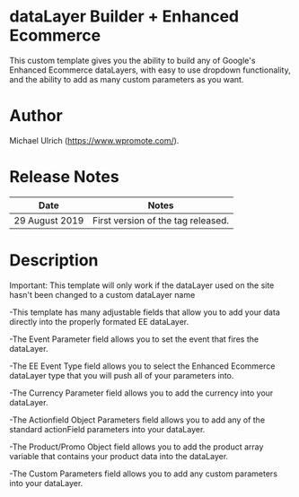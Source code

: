 # dataLayer Builder + Enhanced Ecommerce
This custom template gives you the ability to build any of Google's Enhanced Ecommerce dataLayers, with easy to use dropdown functionality, and the ability to add as many custom parameters as you want.

# Author
Michael Ulrich (https://www.wpromote.com/).

# Release Notes
| Date | Notes |
|-------|-------|
| 29 August 2019 | First version of the tag released. |

# Description
Important: This template will only work if the dataLayer used on the site hasn't been changed to a custom dataLayer name

-This template has many adjustable fields that allow you to add your data directly into the properly formated EE dataLayer.

-The Event Parameter field allows you to set the event that fires the dataLayer.

-The EE Event Type field allows you to select the Enhanced Ecommerce dataLayer type that you will push all of your parameters into.

-The Currency Parameter field allows you to add the currency into your dataLayer.

-The Actionfield Object Parameters field allows you to add any of the standard actionField parameters into your dataLayer.

-The Product/Promo Object field allows you to add the product array variable that contains your product data into the dataLayer.

-The Custom Parameters field allows you to add any custom parameters into your dataLayer.

